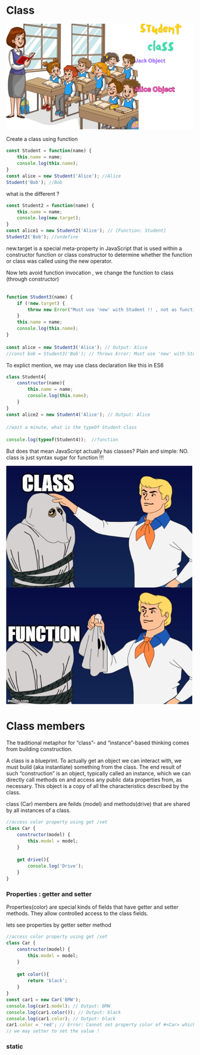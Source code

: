 # Class #

![Alt Text](asset/Student.png)

Create a class using function 

```javascript repl+
const Student = function(name) {
    this.name = name;
    console.log(this.name);
}
const alice = new Student('Alice'); //Alice
Student('Bob'); //Bob

```
what is the different ?

```javascript repl+
const Student2 = function(name) {
    this.name = name;
    console.log(new.target);
}
const alice1 = new Student2('Alice'); // [Function: Student]
Student2('Bob'); //undefine

```

new.target is a special meta-property in JavaScript that is used within a constructor function or class constructor to determine whether the function or class was called using the new operator.

Now lets avoid function invocation , we change the function to class (through constructor)

```javascript repl+

function Student3(name) {
    if (!new.target) {
        throw new Error("Must use 'new' with Student !! , not as function idiot !!");
    }
    this.name = name;
    console.log(this.name);
}

const alice = new Student3('Alice'); // Output: Alice
//const bob = Student3('Bob'); // Throws Error: Must use 'new' with Student
```

To explict mention, we may use class declaration like this in ES6


```javascript repl+ 
class Student4{
    constructor(name){
        this.name = name;
        console.log(this.name);
    }
}
const alice2 = new Student4('Alice'); // Output: Alice

//wait a minute, what is the typeOf Student class  

console.log(typeof(Student4));  //function
```
But does that mean JavaScript actually has classes? Plain and simple:
NO.
class is just syntax sugar for function !!!

![Alt Text](asset/class.jpg)


# Class members  #

The traditional metaphor for “class”- and “instance”-based thinking
comes from building construction.

A class is a blueprint. To actually get an object we can interact with,
we must build (aka instantiate) something from the class. The end
result of such “construction” is an object, typically called an instance,
which we can directly call methods on and access any public data
properties from, as necessary.
This object is a copy of all the characteristics described by the class.

class (Car) members are feilds (model) and methods(drive) that are shared by all instances of a class.
```javascript repl+
//access color property using get /set 
class Car {
    constructor(model) {
        this.model = model;
    }

    get drive(){
        console.log('Drive');
    }
}

```

### Properties : getter and setter ###

Properties(color) are special kinds of fields that have getter and setter methods. They allow controlled access to the class fields.

lets see properties by getter setter method 

```javascript repl+
//access color property using get /set 
class Car {
    constructor(model) {
        this.model = model;
    }

    get color(){
        return 'black';
    }
}
const car1 = new Car('BMW');
console.log(car1.model); // Output: BMW
console.log(car1.color()); // Output: black
console.log(car1.color); // Output: black
car1.color = 'red'; // Error: Cannot set property color of #<Car> which has only a getter
// we may setter to set the value !
```

### static ###